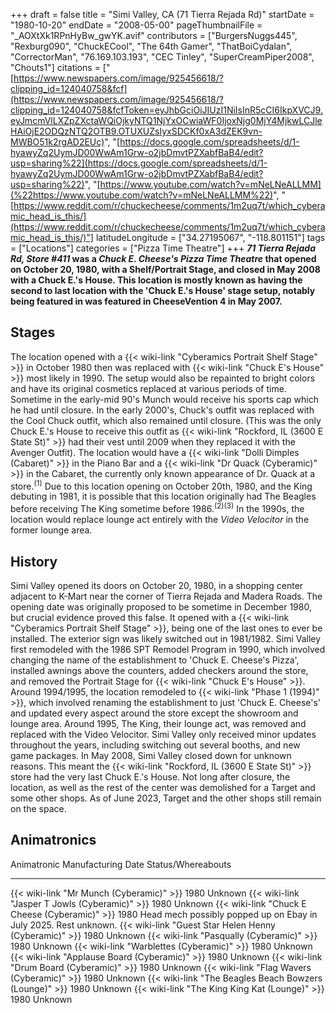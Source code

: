 +++
draft = false
title = "Simi Valley, CA (71 Tierra Rejada Rd)"
startDate = "1980-10-20"
endDate = "2008-05-00"
pageThumbnailFile = "_AOXtXk1RPnHyBw_gwYK.avif"
contributors = ["BurgersNuggs445", "Rexburg090", "ChuckECool", "The 64th Gamer", "ThatBoiCydalan", "CorrectorMan", "76.169.103.193", "CEC Tinley", "SuperCreamPiper2008", "Chouts1"]
citations = [" [https://www.newspapers.com/image/925456618/?clipping_id=124040758&fcf](https://www.newspapers.com/image/925456618/?clipping_id=124040758&fcfToken=eyJhbGciOiJIUzI1NiIsInR5cCI6IkpXVCJ9.eyJmcmVlLXZpZXctaWQiOjkyNTQ1NjYxOCwiaWF0IjoxNjg0MjY4MjkwLCJleHAiOjE2ODQzNTQ2OTB9.OTUXUZsIyxSDCKf0xA3dZEK9vn-MWBO51k2rgAD2EUc)", "[https://docs.google.com/spreadsheets/d/1-hyawyZq2UymJD00WwAm1Grw-o2jbDmvtPZXabfBaB4/edit?usp=sharing%22](https://docs.google.com/spreadsheets/d/1-hyawyZq2UymJD00WwAm1Grw-o2jbDmvtPZXabfBaB4/edit?usp=sharing%22)", "[https://www.youtube.com/watch?v=mNeLNeALLMM](%22https://www.youtube.com/watch?v=mNeLNeALLMM%22)", "[https://www.reddit.com/r/chuckecheese/comments/1m2uq7t/which_cyberamic_head_is_this/](https://www.reddit.com/r/chuckecheese/comments/1m2uq7t/which_cyberamic_head_is_this/)"]
latitudeLongitude = ["34.27195067", "-118.801151"]
tags = ["Locations"]
categories = ["Pizza Time Theatre"]
+++
***71 Tierra Rejada Rd, Store #411* was a *Chuck E. Cheese's Pizza Time Theatre* that opened on October 20, 1980, with a Shelf/Portrait Stage, and closed in May 2008 with a Chuck E.'s House.
This location is mostly known as having the second to last location with the 'Chuck E.'s House' stage setup, notably being featured in was featured in CheeseVention 4 in May 2007.**

## Stages

The location opened with a {{< wiki-link "Cyberamics Portrait Shelf Stage" >}} in October 1980 then was replaced with {{< wiki-link "Chuck E's House" >}} most likely in 1990. The setup would also be repainted to bright colors and have its original cosmetics replaced at various periods of time. Sometime in the early-mid 90's Munch would receive his sports cap which he had until closure. In the early 2000's, Chuck's outfit was replaced with the Cool Chuck outfit, which also remained until closure. (This was the only Chuck E.'s House to receive this outfit as {{< wiki-link "Rockford, IL (3600 E State St)" >}} had their vest until 2009 when they replaced it with the Avenger Outfit).
The location would have a {{< wiki-link "Dolli Dimples (Cabaret)" >}} in the Piano Bar and a {{< wiki-link "Dr Quack (Cyberamic)" >}} in the Cabaret, the currently only known appearance of Dr. Quack at a store.<sup>(1)</sup>
Due to this location opening on October 20th, 1980, and the King debuting in 1981, it is possible that this location originally had The Beagles before receiving The King sometime before 1986.<sup>(2)(3)</sup> In the 1990s, the location would replace lounge act entirely with the *Video Velocitor* in the former lounge area.

## History

Simi Valley opened its doors on October 20, 1980, in a shopping center adjacent to K-Mart near the corner of Tierra Rejada and Madera Roads. The opening date was originally proposed to be sometime in December 1980, but crucial evidence proved this false. It opened with a {{< wiki-link "Cyberamics Portrait Shelf Stage" >}}, being one of the last ones to ever be installed. The exterior sign was likely switched out in 1981/1982.
Simi Valley first remodeled with the 1986 SPT Remodel Program in 1990, which involved changing the name of the establishment to 'Chuck E. Cheese's Pizza', installed awnings above the counters, added checkers around the store, and removed the Portrait Stage for {{< wiki-link "Chuck E's House" >}}. Around 1994/1995, the location remodeled to {{< wiki-link "Phase 1 (1994)" >}}, which involved renaming the establishment to just 'Chuck E. Cheese's' and updated every aspect around the store except the showroom and lounge area. Around 1995, The King, their lounge act, was removed and replaced with the Video Velocitor. Simi Valley only received minor updates throughout the years, including switching out several booths, and new game packages. In May 2008, Simi Valley closed down for unknown reasons. This meant the {{< wiki-link "Rockford, IL (3600 E State St)" >}} store had the very last Chuck E.'s House. Not long after closure, the location, as well as the rest of the center was demolished for a Target and some other shops. As of June 2023, Target and the other shops still remain on the space.

## Animatronics

  Animatronic                                                  Manufacturing Date   Status/Whereabouts
  ------------------------------------------------------------ -------------------- --------------------
  {{< wiki-link "Mr Munch (Cyberamic)" >}}                 1980                 Unknown
  {{< wiki-link "Jasper T Jowls (Cyberamic)" >}}           1980                 Unknown
  {{< wiki-link "Chuck E Cheese (Cyberamic)" >}}        1980                 Head mech possibly popped up on Ebay in July 2025. Rest unknown.
  {{< wiki-link "Guest Star Helen Henny (Cyberamic)" >}}   1980                 Unknown
  {{< wiki-link "Pasqually (Cyberamic)" >}}                1980                 Unknown
  {{< wiki-link "Warblettes (Cyberamic)" >}}               1980                 Unknown
  {{< wiki-link "Applause Board (Cyberamic)" >}}           1980                 Unknown
  {{< wiki-link "Drum Board (Cyberamic)" >}}               1980                 Unknown
  {{< wiki-link "Flag Wavers (Cyberamic)" >}}              1980                 Unknown
  {{< wiki-link "The Beagles Beach Bowzers (Lounge)" >}}   1980                 Unknown
  {{< wiki-link "The King King Kat (Lounge)" >}}           1980                 Unknown
